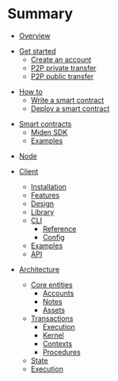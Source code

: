 # Summary

- [Overview](miden-base/index.md)

<!-- Get started -->

- [Get started](miden-client/get-started/prerequisites.md)
    * [Create an account](miden-client/get-started/create-account-use-faucet.md)
    * [P2P private transfer](miden-client/get-started/p2p-private.md)
    * [P2P public transfer](miden-client/get-started/p2p-public.md)

<!-- How to -->

- [How to]()
    * [Write a smart contract]()
    * [Deploy a smart contract]()

<!-- Smart contracts -->

- [Smart contracts]()
    * [Miden SDK]()
    * [Examples]()

<!-- Node -->

- [Node](miden-node/index.md)
 
<!-- Client -->
 
- [Client](miden-client/index.md)
    * [Installation](miden-client/install-and-run.md)
    * [Features](miden-client/features.md)
    * [Design](miden-client/design.md)
    * [Library](miden-client/library.md)
    * [CLI]()
        + [Reference](miden-client/cli-reference.md)
        + [Config](miden-client/cli-config.md)
    * [Examples](miden-client/examples.md)
    * [API](miden-client/api-docs.md)

- [Architecture](miden-base/architecture/overview.md)
    * [Core entities]()
        + [Accounts](miden-base/architecture/accounts.md)
        + [Notes](miden-base/architecture/notes.md)
        + [Assets](miden-base/architecture/assets.md)
    * [Transactions](miden-base/architecture/transactions/overview.md)
        + [Execution](miden-base/architecture/transactions/execution.md)
        + [Kernel](miden-base/architecture/transactions/kernel.md)
        + [Contexts](miden-base/architecture/transactions/contexts.md)
        + [Procedures](miden-base/architecture/transactions/procedures.md)
    * [State](miden-base/architecture/state.md)
    * [Execution](miden-base/architecture/execution.md)
